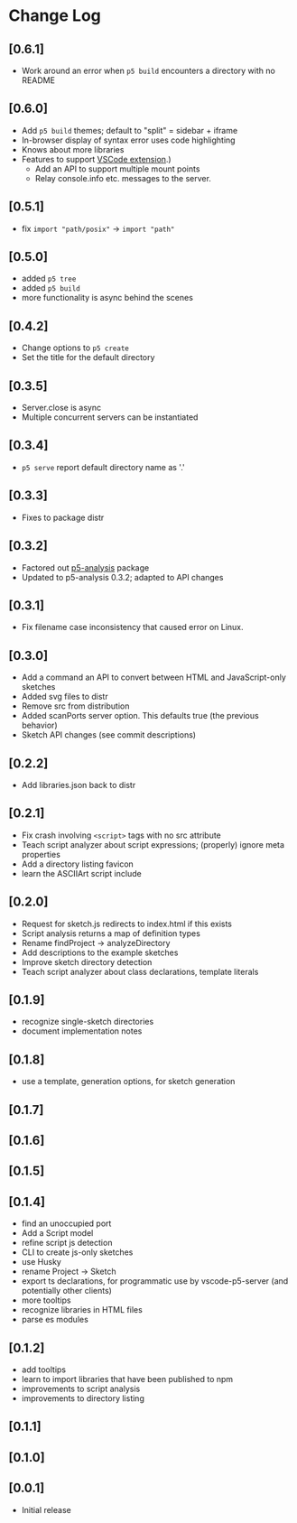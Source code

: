 # Change Log

## [0.6.1]

- Work around an error when `p5 build` encounters a directory with no README

## [0.6.0]

- Add `p5 build` themes; default to "split" = sidebar + iframe
- In-browser display of syntax error uses code highlighting
- Knows about more libraries
- Features to support [VSCode
  extension](https://marketplace.visualstudio.com/items?itemName=osteele.p5-server).)
  - Add an API to support multiple mount points
  - Relay console.info etc. messages to the server.

## [0.5.1]

- fix `import "path/posix"` -> `import "path"`

## [0.5.0]

- added `p5 tree`
- added `p5 build`
- more functionality is async behind the scenes

## [0.4.2]

- Change options to `p5 create`
- Set the title for the default directory

## [0.3.5]

- Server.close is async
- Multiple concurrent servers can be instantiated

## [0.3.4]

- `p5 serve` report default directory name as '.'

## [0.3.3]

- Fixes to package distr

## [0.3.2]

- Factored out [p5-analysis](https://www.npmjs.com/package/p5-analysis) package
- Updated to p5-analysis 0.3.2; adapted to API changes

## [0.3.1]

- Fix filename case inconsistency that caused error on Linux.

## [0.3.0]

- Add a command an API to convert between HTML and JavaScript-only sketches
- Added svg files to distr
- Remove src from distribution
- Added scanPorts server option. This defaults true (the previous behavior)
- Sketch API changes (see commit descriptions)

## [0.2.2]

- Add libraries.json back to distr

## [0.2.1]

- Fix crash involving `<script>` tags with no src attribute
- Teach script analyzer about script expressions; (properly) ignore meta properties
- Add a directory listing favicon
- learn the ASCIIArt script include

## [0.2.0]

- Request for sketch.js redirects to index.html if this exists
- Script analysis returns a map of definition types
- Rename findProject -> analyzeDirectory
- Add descriptions to the example sketches
- Improve sketch directory detection
- Teach script analyzer about class declarations, template literals

## [0.1.9]

- recognize single-sketch directories
- document implementation notes

## [0.1.8]

- use a template, generation options, for sketch generation

## [0.1.7]

## [0.1.6]

## [0.1.5]

## [0.1.4]

- find an unoccupied port
- Add a Script model
- refine script js detection
- CLI to create js-only sketches
- use Husky
- rename Project -> Sketch
- export ts declarations, for programmatic use by vscode-p5-server (and potentially other clients)
- more tooltips
- recognize libraries in HTML files
- parse es modules

## [0.1.2]

- add tooltips
- learn to import libraries that have been published to npm
- improvements to script analysis
- improvements to directory listing

## [0.1.1]

## [0.1.0]

## [0.0.1]

- Initial release
